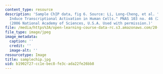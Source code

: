 ```yaml
---
content_type: resource
description: 'Sample ChIP data, fig 6. Source: Li, Long-Cheng, et al. "Small dsRNAs
  Induce Transcriptional Activation in Human Cells." PNAS 103 no. 46 (2006): 17337-42.
  (2006 National Academy of Sciences, U.S.A. Used with permission.)'
file: /media/https%3A/open-learning-course-data-rc.s3.amazonaws.com/20-109-laboratory-fundamentals-in-biological-engineering-fall-2007/b1902f27cc1ebec8fe3cada22fe26bb8_samplechip.jpg
file_type: image/jpeg
image_metadata:
  caption: ''
  credit: ''
  image-alt: ''
resourcetype: Image
title: samplechip.jpg
uid: b1902f27-cc1e-bec8-fe3c-ada22fe26bb8
---
```

